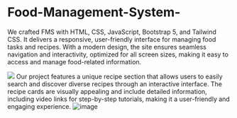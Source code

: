 # Food-Management-System-
We crafted FMS  with HTML, CSS, JavaScript, Bootstrap 5, and Tailwind CSS. It delivers a responsive, user-friendly interface for managing food tasks and recipes. With a modern design, the site ensures seamless navigation and interactivity, optimized for all screen sizes, making it easy to access and manage food-related information.

![](yumm.png)
Our project features a unique recipe section that allows users to easily search and discover diverse recipes through an interactive interface. The recipe cards are visually appealing and include detailed information, including video links for step-by-step tutorials, making it a user-friendly and engaging experience.
![image](https://github.com/user-attachments/assets/79ff9259-4b33-48e4-b08d-db236748733a)
